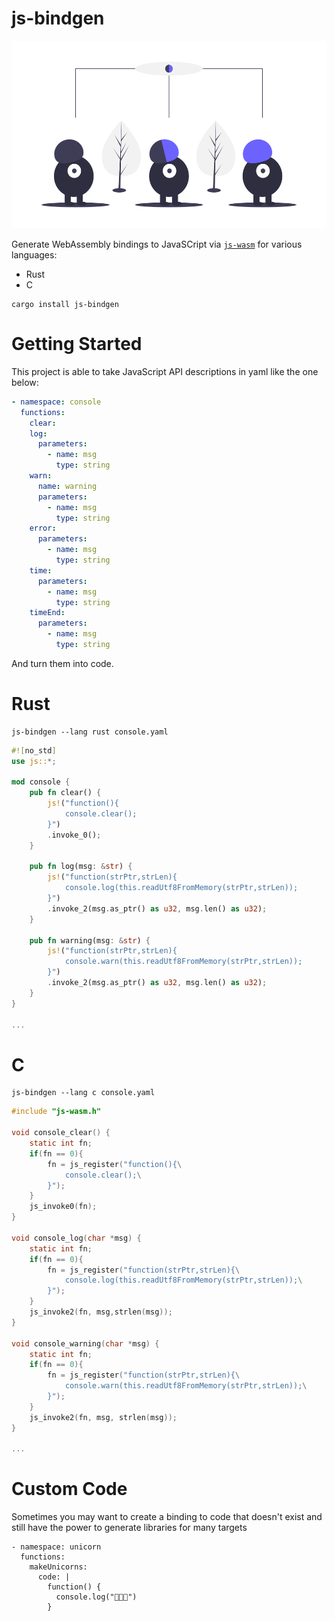 # js-bindgen

<p align="center">
  <img height="300" src="../../images/undraw_convert_2gjv.png">
</p>

Generate WebAssembly bindings to JavaSCript via [`js-wasm`](https://wasm.js.org) for various languages:

* Rust
* C

```
cargo install js-bindgen
```

# Getting Started

This project is able to take JavaScript API descriptions in yaml like the one below:

```yaml
- namespace: console
  functions:
    clear:
    log:
      parameters:
        - name: msg
          type: string
    warn:
      name: warning
      parameters:
        - name: msg
          type: string
    error:
      parameters:
        - name: msg
          type: string
    time:
      parameters:
        - name: msg
          type: string
    timeEnd:
      parameters:
        - name: msg
          type: string
```

And turn them into code.

# Rust

```
js-bindgen --lang rust console.yaml
```

```rust
#![no_std]
use js::*;

mod console {
    pub fn clear() {
        js!("function(){
            console.clear(); 
        }")
        .invoke_0();
    }

    pub fn log(msg: &str) {
        js!("function(strPtr,strLen){
            console.log(this.readUtf8FromMemory(strPtr,strLen)); 
        }")
        .invoke_2(msg.as_ptr() as u32, msg.len() as u32);
    }

    pub fn warning(msg: &str) {
        js!("function(strPtr,strLen){
            console.warn(this.readUtf8FromMemory(strPtr,strLen)); 
        }")
        .invoke_2(msg.as_ptr() as u32, msg.len() as u32);
    }
}

...
```

# C

```
js-bindgen --lang c console.yaml
```

```C
#include "js-wasm.h"

void console_clear() {
    static int fn;
    if(fn == 0){
        fn = js_register("function(){\
            console.clear();\
        }");
    }
    js_invoke0(fn);
}

void console_log(char *msg) { 
    static int fn;
    if(fn == 0){
        fn = js_register("function(strPtr,strLen){\
            console.log(this.readUtf8FromMemory(strPtr,strLen));\
        }");
    }
    js_invoke2(fn, msg,strlen(msg));
}

void console_warning(char *msg) { 
    static int fn;
    if(fn == 0){
        fn = js_register("function(strPtr,strLen){\
            console.warn(this.readUtf8FromMemory(strPtr,strLen));\
        }");
    }
    js_invoke2(fn, msg, strlen(msg));
}

...
```

# Custom Code

Sometimes you may want to create a binding to code that doesn't exist and still have the power to generate libraries for many targets

```
- namespace: unicorn
  functions:
    makeUnicorns:
      code: |
        function() {
          console.log("🦄🦄🦄")
        }
```
